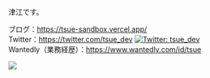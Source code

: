 津江です。  
  

ブログ：https://tsue-sandbox.vercel.app/  
Twitter：https://twitter.com/tsue_dev 
[![Twitter: tsue_dev](https://img.shields.io/twitter/follow/tsue_dev?style=social)](https://twitter.com/tsue_dev)  
Wantedly（業務経歴）：https://www.wantedly.com/id/tsue  

![](https://github-profile-summary-cards.vercel.app/api/cards/profile-details?username=Akihide-Tsue&theme=vue)
 
